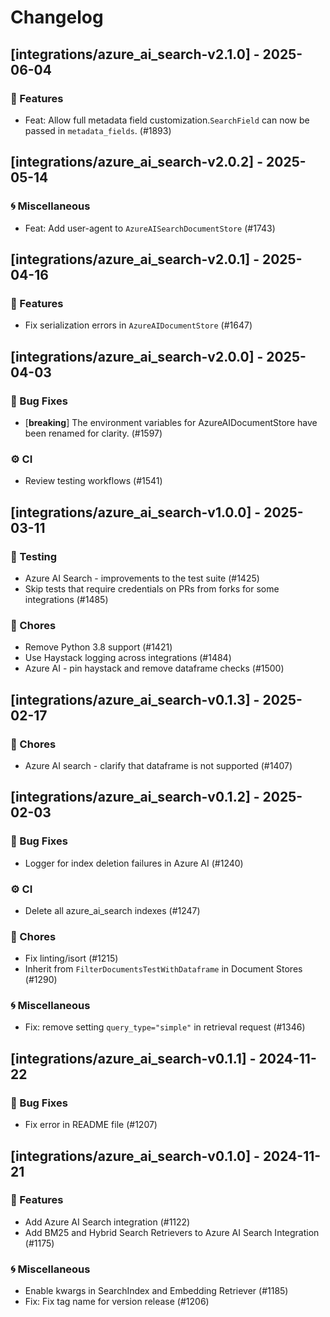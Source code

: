 # Changelog

## [integrations/azure_ai_search-v2.1.0] - 2025-06-04

### 🚀 Features

- Feat: Allow full metadata field customization.`SearchField` can now be passed in `metadata_fields`. (#1893)

## [integrations/azure_ai_search-v2.0.2] - 2025-05-14


### 🌀 Miscellaneous

- Feat: Add user-agent to `AzureAISearchDocumentStore` (#1743)

## [integrations/azure_ai_search-v2.0.1] - 2025-04-16

### 🚀 Features

- Fix serialization errors in `AzureAIDocumentStore` (#1647)


## [integrations/azure_ai_search-v2.0.0] - 2025-04-03

### 🐛 Bug Fixes

- [**breaking**] The environment variables for AzureAIDocumentStore have been renamed for clarity. (#1597)


### ⚙️ CI

- Review testing workflows (#1541)

## [integrations/azure_ai_search-v1.0.0] - 2025-03-11


### 🧪 Testing

- Azure AI Search - improvements to the test suite (#1425)
- Skip tests that require credentials on PRs from forks for some integrations (#1485)

### 🧹 Chores

- Remove Python 3.8 support (#1421)
- Use Haystack logging across integrations (#1484)
- Azure AI - pin haystack and remove dataframe checks (#1500)

## [integrations/azure_ai_search-v0.1.3] - 2025-02-17


### 🧹 Chores

- Azure AI search - clarify that dataframe is not supported (#1407)

## [integrations/azure_ai_search-v0.1.2] - 2025-02-03

### 🐛 Bug Fixes

- Logger for index deletion failures in Azure AI (#1240)

### ⚙️ CI

- Delete all azure_ai_search indexes (#1247)

### 🧹 Chores

- Fix linting/isort (#1215)
- Inherit from `FilterDocumentsTestWithDataframe` in Document Stores (#1290)

### 🌀 Miscellaneous

- Fix: remove setting `query_type="simple"` in retrieval request (#1346)

## [integrations/azure_ai_search-v0.1.1] - 2024-11-22

### 🐛 Bug Fixes

- Fix error in README file (#1207)


## [integrations/azure_ai_search-v0.1.0] - 2024-11-21

### 🚀 Features

- Add Azure AI Search integration (#1122)
- Add BM25 and Hybrid Search Retrievers to Azure AI Search Integration (#1175)

### 🌀 Miscellaneous

- Enable kwargs in SearchIndex and Embedding Retriever (#1185)
- Fix: Fix tag name for version release (#1206)

<!-- generated by git-cliff -->
